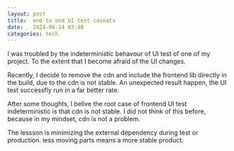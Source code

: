 ```yaml
---
layout: post
title:  end to end UI test caveats
date:   2024-06-14 03:40
categories: tech 
---
```


I was troubled by the indeterministic behavour of UI test of one of my project. To the extent that I become afraid of the UI changes.

Recently, I decide to remove the cdn and include the frontend lib directly in the build, due to the cdn is not stable. An unexpected result happen, the UI test successfly run in a far better rate.

After some thoughts, I belive the root case of frontend UI test indeterministic is that cdn is not stable. I did not think of this before, because in my mindset, cdn is not a problem.

The lessson is minimizing the external dependency during test or production. less moving parts means a more stable product.
